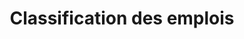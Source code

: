 ---
title: Classification des emplois
longTitle: 'Classification des emplois'
tags:
- gccommon
french:
- "[[Job classification]]"
---